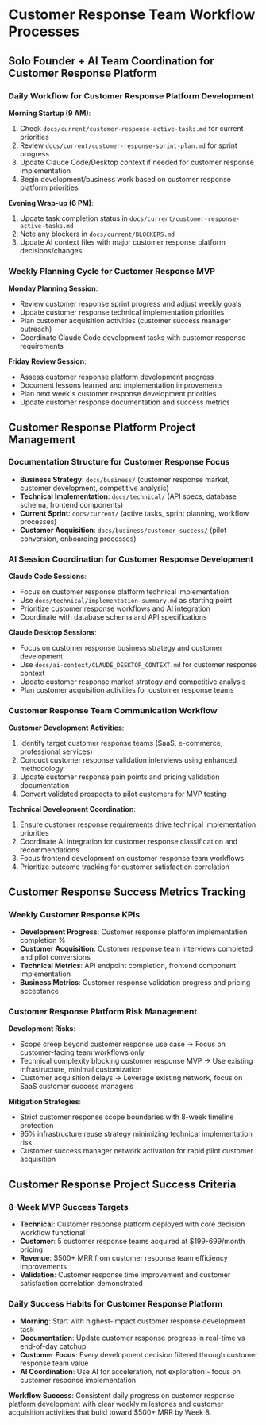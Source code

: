 # Customer Response Team Workflow Processes

## Solo Founder + AI Team Coordination for Customer Response Platform

### Daily Workflow for Customer Response Platform Development
**Morning Startup (9 AM)**:
1. Check `docs/current/customer-response-active-tasks.md` for current priorities
2. Review `docs/current/customer-response-sprint-plan.md` for sprint progress
3. Update Claude Code/Desktop context if needed for customer response implementation
4. Begin development/business work based on customer response platform priorities

**Evening Wrap-up (6 PM)**:
1. Update task completion status in `docs/current/customer-response-active-tasks.md`
2. Note any blockers in `docs/current/BLOCKERS.md`
3. Update AI context files with major customer response platform decisions/changes

### Weekly Planning Cycle for Customer Response MVP
**Monday Planning Session**:
- Review customer response sprint progress and adjust weekly goals
- Update customer response technical implementation priorities
- Plan customer acquisition activities (customer success manager outreach)
- Coordinate Claude Code development tasks with customer response requirements

**Friday Review Session**:
- Assess customer response platform development progress
- Document lessons learned and implementation improvements
- Plan next week's customer response development priorities
- Update customer response documentation and success metrics

## Customer Response Platform Project Management

### Documentation Structure for Customer Response Focus
- **Business Strategy**: `docs/business/` (customer response market, customer development, competitive analysis)
- **Technical Implementation**: `docs/technical/` (API specs, database schema, frontend components)
- **Current Sprint**: `docs/current/` (active tasks, sprint planning, workflow processes)
- **Customer Acquisition**: `docs/business/customer-success/` (pilot conversion, onboarding processes)

### AI Session Coordination for Customer Response Development
**Claude Code Sessions**:
- Focus on customer response platform technical implementation
- Use `docs/technical/implementation-summary.md` as starting point
- Prioritize customer response workflows and AI integration
- Coordinate with database schema and API specifications

**Claude Desktop Sessions**:
- Focus on customer response business strategy and customer development
- Use `docs/ai-context/CLAUDE_DESKTOP_CONTEXT.md` for customer response context
- Update customer response market strategy and competitive analysis
- Plan customer acquisition activities for customer response teams

### Customer Response Team Communication Workflow
**Customer Development Activities**:
1. Identify target customer response teams (SaaS, e-commerce, professional services)
2. Conduct customer response validation interviews using enhanced methodology
3. Update customer response pain points and pricing validation documentation
4. Convert validated prospects to pilot customers for MVP testing

**Technical Development Coordination**:
1. Ensure customer response requirements drive technical implementation priorities
2. Coordinate AI integration for customer response classification and recommendations
3. Focus frontend development on customer response team workflows
4. Prioritize outcome tracking for customer satisfaction correlation

## Customer Response Success Metrics Tracking

### Weekly Customer Response KPIs
- **Development Progress**: Customer response platform implementation completion %
- **Customer Acquisition**: Customer response team interviews completed and pilot conversions
- **Technical Metrics**: API endpoint completion, frontend component implementation
- **Business Metrics**: Customer response validation progress and pricing acceptance

### Customer Response Platform Risk Management
**Development Risks**:
- Scope creep beyond customer response use case → Focus on customer-facing team workflows only
- Technical complexity blocking customer response MVP → Use existing infrastructure, minimal customization
- Customer acquisition delays → Leverage existing network, focus on SaaS customer success managers

**Mitigation Strategies**:
- Strict customer response scope boundaries with 8-week timeline protection
- 95% infrastructure reuse strategy minimizing technical implementation risk
- Customer success manager network activation for rapid pilot customer acquisition

## Customer Response Project Success Criteria

### 8-Week MVP Success Targets
- **Technical**: Customer response platform deployed with core decision workflow functional
- **Customer**: 5 customer response teams acquired at $199-699/month pricing
- **Revenue**: $500+ MRR from customer response team efficiency improvements
- **Validation**: Customer response time improvement and customer satisfaction correlation demonstrated

### Daily Success Habits for Customer Response Platform
- **Morning**: Start with highest-impact customer response development task
- **Documentation**: Update customer response progress in real-time vs end-of-day catchup
- **Customer Focus**: Every development decision filtered through customer response team value
- **AI Coordination**: Use AI for acceleration, not exploration - focus on customer response implementation

**Workflow Success**: Consistent daily progress on customer response platform development with clear weekly milestones and customer acquisition activities that build toward $500+ MRR by Week 8.
